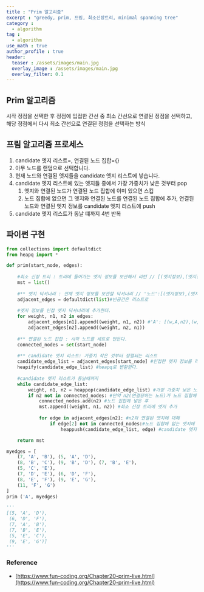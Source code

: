 ```yaml
---
title : "Prim 알고리즘"
excerpt : "greedy, prim, 프림, 최소신장트리, minimal spanning tree"
category :
  - algorithm
tag :
  - algorithm
use_math : true
author_profile : true
header:
  teaser : /assets/images/main.jpg
  overlay_image : /assets/images/main.jpg
  overlay_filter: 0.1
---
```


## Prim 알고리즘

시작 정점을 선택한 후 정점에 입접한 간선 중 최소 간선으로 연결된 정점을 선택하고, 해당 정점에서 다시 최소 간선으로 연결된 정점을 선택하는 방식

## 프림 알고리즘 프로세스

1. candidate 엣지 리스트=[](heapq이용), 
연결된 노드 집합={}
2. 아무 노드를 랜덤으로 선택합니다.
3. 현재 노드와 연결된 엣지들을 candidate 엣지 리스트에 넣습니다.
4. candidate 엣지 리스트에 있는 엣지들 중에서 가장 가중치가 낮은 것부터 pop
    1. 엣지와 연결된 노드가 연결된 노드 집합에 이미 있으면 스킵
    2. 노드 집합에 없으면 그 엣지와 연결된 노드를 연결된 노드 집합에 추가, 연결된 노드와 연결된 엣지 정보를 candidate 엣지 리스트에 push
5. candidate 엣지 리스트가 동날 떄까지 4번 반복

## 파이썬 구현

```python
from collections import defaultdict
from heapq import *

def prim(start_node, edges):
    
    #최소 신장 트리 : 트리에 들어가는 엣지 정보를 보관해서 리턴 // [(엣지정보),(엣지정보)]
    mst = list()
    
    #** 엣지 딕셔너리 : 전체 엣지 정보를 보관할 딕셔너리 // '노드':[(엣지정보),(엣지정보)]
    adjacent_edges = defaultdict(list)#빈공간은 리스트로
    
    #엣지 정보를 인접 엣지 딕셔너리에 추가한다. 
    for weight, n1, n2 in edges:
        adjacent_edges[n1].append((weight, n1, n2)) #'A': [(w,A,n2),(w,A,n2)....]
        adjacent_edges[n2].append((weight, n2, n1))
    
    #** 연결된 노드 집합 : 시작 노드를 세트로 만든다. 
    connected_nodes = set(start_node)
    
    #** candidate 엣지 리스트: 가중치 작은 것부터 정렬되는 리스트  
    candidate_edge_list = adjacent_edges[start_node] #인접한 엣지 정보를 리스트로 불러온 다음에
    heapify(candidate_edge_list) #heapq로 변환한다. 
    
    #candidate 엣지 리스트가 동날때까지
    while candidate_edge_list: 
        weight, n1, n2 = heappop(candidate_edge_list) #가장 가중치 낮은 노드 정보를 뽑은 후
        if n2 not in connected_nodes: #만약 n2(연결당하는 노드)가 노드 집합에 없으면 (있으면 싸이클 되므로 생략)
            connected_nodes.add(n2) #노드 집합에 넣은 후
            mst.append((weight, n1, n2)) #최소 신장 트리에 엣지 추가
            
            for edge in adjacent_edges[n2]: #n2와 연결된 엣지에 대해
                if edge[2] not in connected_nodes:#노드 집합에 없는 엣지에 대해서만
                    heappush(candidate_edge_list, edge) #candidate 엣지 리스트에 추가한다

    return mst

myedges = [
    (7, 'A', 'B'), (5, 'A', 'D'),
    (8, 'B', 'C'), (9, 'B', 'D'), (7, 'B', 'E'),
    (5, 'C', 'E'),
    (7, 'D', 'E'), (6, 'D', 'F'),
    (8, 'E', 'F'), (9, 'E', 'G'),
    (11, 'F', 'G')
]
prim ('A', myedges)

'''
[(5, 'A', 'D'),
 (6, 'D', 'F'),
 (7, 'A', 'B'),
 (7, 'B', 'E'),
 (5, 'E', 'C'),
 (9, 'E', 'G')]
'''
```

### Reference

- [https://www.fun-coding.org/Chapter20-prim-live.html](https://www.fun-coding.org/Chapter20-prim-live.html)